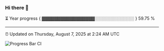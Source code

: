 ### Hi there 👋

⏳ Year progress { ▓▓▓▓▓▓▓▓▓▓▓▓▓▓▓▓▓░░░░░░░░░░░░░ } 59.75 %

---

⏰ Updated on Thursday, August 7, 2025 at 2:24 AM UTC

![Progress Bar CI](https://github.com/arthurbuhl/arthurbuhl/workflows/Progress%20Bar%20CI/badge.svg)
